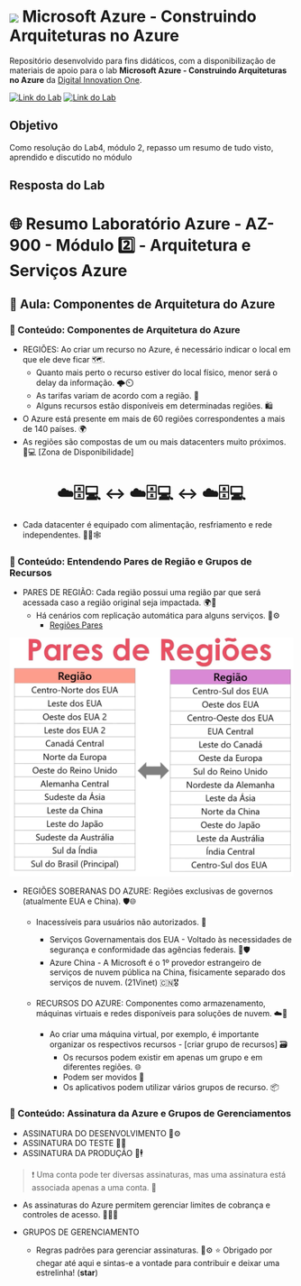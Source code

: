 <h1>
    <a href="https://www.dio.me/">
     <img align="center" width="60px" src="https://assets.dio.me/Mo-tlP263KBZIWFaCvplHdmnL4GSLIITz5tzmMUoX7s/f:webp/h:77/q:80/w:77/L2xhYl9wcm9qZWN0cy9iYWRnZXMvY2E0NTA1ZmYtNTI2YS00ZGZkLWI3ZTAtZDhhZTEwMDdiNTRjLnBuZw"></a>
    <span> 
Microsoft Azure - Construindo Arquiteturas no Azure</span>
</h1>

Repositório desenvolvido para fins didáticos, com a disponibilização de materiais de apoio para o lab **Microsoft Azure - Construindo Arquiteturas no Azure** da [Digital Innovation One](https://www.dio.me/).

[![Link do Lab](https://img.shields.io/badge/▶-000?style=for-the-badge&logo=movie&logoColor=E94D5F)](https://web.dio.me/lab/componentes-de-arquitetura-do-azure-laboratorio/learning/undefined) 
[![Link do Lab](https://img.shields.io/badge/Acesse%20o%20Lab%20na%20Plataforma-E94D5F?style=for-the-badge)](https://web.dio.me/lab/componentes-de-arquitetura-do-azure-laboratorio/learning/undefined)

## Objetivo
Como resolução do Lab4, módulo 2, repasso um resumo de tudo visto, aprendido e discutido no módulo
   
## Resposta do Lab

# 🌐 Resumo Laboratório Azure - AZ-900 - Módulo 2️⃣ - Arquitetura e Serviços Azure

## 🏫 Aula: Componentes de Arquitetura do Azure
### 🔖 Conteúdo: Componentes de Arquitetura do Azure

* REGIÕES: Ao criar um recurso no Azure, é necessário indicar o local em que ele deve ficar 🗺️.
  * Quanto mais perto o recurso estiver do local físico, menor será o delay da informação. 🌩️⏲️
  * As tarifas variam de acordo com a região. 💸
  * Alguns recursos estão disponíveis em determinadas regiões. 🛍️
* O Azure está presente em mais de 60 regiões correspondentes a mais de 140 países. 🌍
* As regiões são compostas de um ou mais datacenters muito próximos. 🏢💻 [Zona de Disponibilidade]

<h1 align="center"> ☁️🗄️💻 ↔️ ☁️🗄️💻 ↔️ ☁️🗄️💻 </h1>

* Cada datacenter é equipado com alimentação, resfriamento e rede independentes. 🔌🧊🕸️

### 🔖 Conteúdo: Entendendo Pares de Região e Grupos de Recursos

* PARES DE REGIÃO: Cada região possui uma região par que será acessada caso a região original seja impactada. 🌍🤝
  * Há cenários com replicação automática para alguns serviços. 🔄⚙️
    * [Regiões Pares](https://aka.ms/PairedRegions-ptb)

![Pares de Região](https://github.com/thiagofs84/Res_Lab_Azure/blob/main/Regi%C3%B5es.PNG)

* REGIÕES SOBERANAS DO AZURE: Regiões exclusivas de governos (atualmente EUA e China). 🛡️🌐
  * Inacessíveis para usuários não autorizados. 🚫
    * Serviços Governamentais dos EUA - Voltado às necessidades de segurança e conformidade das agências federais. 🗽🛡️
    * Azure China - A Microsoft é o 1º provedor estrangeiro de serviços de nuvem pública na China, fisicamente separado dos serviços de nuvem. (21Vinet) 🇨🇳🎖️

   * RECURSOS DO AZURE: Componentes como armazenamento, máquinas virtuais e redes disponíveis para soluções de nuvem. ☁️💾
     * Ao criar uma máquina virtual, por exemplo, é importante organizar os respectivos recursos - [criar grupo de recursos] 🗃️
       * Os recursos podem existir em apenas um grupo e em diferentes regiões. 🌐
       * Podem ser movidos 🔀
       * Os aplicativos podem utilizar vários grupos de recurso. 📦

### 🔖 Conteúdo: Assinatura da Azure e Grupos de Gerenciamentos

* ASSINATURA DO DESENVOLVIMENTO 🔑⚙️
* ASSINATURA DO TESTE 🔑🧪
* ASSINATURA DA PRODUÇÃO 🔑🕴️

> ❗ Uma conta pode ter diversas assinaturas, mas uma assinatura está associada apenas a uma conta. 🧾

  * As assinaturas do Azure permitem gerenciar limites de cobrança e controles de acesso. 🧑‍💻🔐

* GRUPOS DE GERENCIAMENTO
  * Regras padrões para gerenciar assinaturas. 📑⚙️
⭐ Obrigado por chegar até aqui e sintas-e a vontade para contribuir e deixar uma estrelinha! (**star**) 

